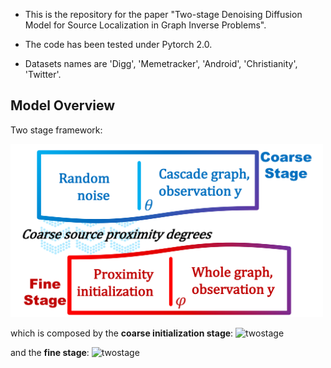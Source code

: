 - This is the repository for the paper "Two-stage Denoising Diffusion Model for Source Localization in Graph Inverse Problems".

- The code has been tested under Pytorch 2.0.

- Datasets names are 'Digg', 'Memetracker', 'Android', 'Christianity', 'Twitter'.

## Model Overview
Two stage framework:

 <img src="assets/OVERVIEW_00.png" alt="isolated" width="500"/>

which is composed  by the **coarse initialization stage**:
![twostage](https://github.com/marooncabbage/SL-Diff/blob/main/assets/STAGE1.png)

and the **fine stage**:
![twostage](https://github.com/marooncabbage/SL-Diff/blob/main/assets/STAGE2.png)
